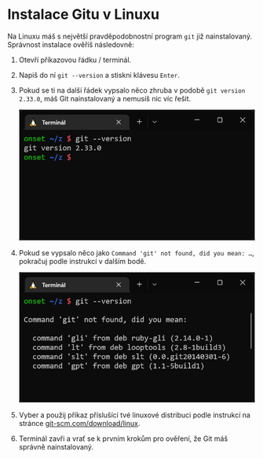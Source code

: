 # Instalace Gitu v Linuxu

Na Linuxu máš s největší pravděpodobnostní program `git` již nainstalovaný. Správnost instalace ověříš následovně:

1. Otevří příkazovou řádku / terminál.

1. Napiš do ní `git --version` a stiskni klávesu `Enter`.

1. Pokud se ti na další řádek vypsalo něco zhruba v podobě `git version 2.33.0`, máš Git nainstalovaný a nemusíš nic víc řešit.

   ![terminál s nainstalovaným Gitem](git-version-nainstalovane.png)

1. Pokud se vypsalo něco jako `Command 'git' not found, did you mean: …`, pokračuj podle instrukcí v dalším bodě.

   ![terminál s nenainstalovaným Gitem](git-version-nenainstalovane.png)

1. Vyber a použij příkaz příslušící tvé linuxové distribuci podle instrukcí na stránce [git-scm.com/download/linux](https://git-scm.com/download/linux).

1. Terminál zavři a vrať se k prvním krokům pro ověření, že Git máš správně nainstalovaný.

